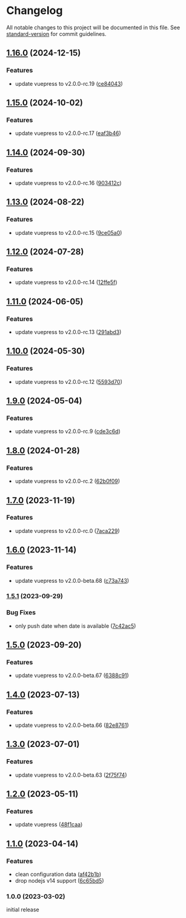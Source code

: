 # Changelog

All notable changes to this project will be documented in this file. See [standard-version](https://github.com/conventional-changelog/standard-version) for commit guidelines.

## [1.16.0](https://github.com/azat-io/vuepress-plugin-open-graph/compare/v1.15.0...v1.16.0) (2024-12-15)


### Features

* update vuepress to v2.0.0-rc.19 ([ce84043](https://github.com/azat-io/vuepress-plugin-open-graph/commit/ce840439d8ff4c6ca6ad4df8c0a52894768ea3d9))

## [1.15.0](https://github.com/azat-io/vuepress-plugin-open-graph/compare/v1.14.0...v1.15.0) (2024-10-02)


### Features

* update vuepress to v2.0.0-rc.17 ([eaf3b46](https://github.com/azat-io/vuepress-plugin-open-graph/commit/eaf3b4651930f9ad7ce3518d085bfe04154b63eb))

## [1.14.0](https://github.com/azat-io/vuepress-plugin-open-graph/compare/v1.13.0...v1.14.0) (2024-09-30)


### Features

* update vuepress to v2.0.0-rc.16 ([903412c](https://github.com/azat-io/vuepress-plugin-open-graph/commit/903412c1fd743771dbc33e34c15d4e16020a4e7f))

## [1.13.0](https://github.com/azat-io/vuepress-plugin-open-graph/compare/v1.12.0...v1.13.0) (2024-08-22)


### Features

* update vuepress to v2.0.0-rc.15 ([9ce05a0](https://github.com/azat-io/vuepress-plugin-open-graph/commit/9ce05a052c8c8442b39497cc0e94bade135894c1))

## [1.12.0](https://github.com/azat-io/vuepress-plugin-open-graph/compare/v1.11.0...v1.12.0) (2024-07-28)


### Features

* update vuepress to v2.0.0-rc.14 ([12ffe5f](https://github.com/azat-io/vuepress-plugin-open-graph/commit/12ffe5fea1ee2d9ab3821976ec0be08dbb5eea9b))

## [1.11.0](https://github.com/azat-io/vuepress-plugin-open-graph/compare/v1.10.0...v1.11.0) (2024-06-05)


### Features

* update vuepress to v2.0.0-rc.13 ([291abd3](https://github.com/azat-io/vuepress-plugin-open-graph/commit/291abd3cd26bad438706f20c1a6766eb6e4c0bab))

## [1.10.0](https://github.com/azat-io/vuepress-plugin-open-graph/compare/v1.9.0...v1.10.0) (2024-05-30)


### Features

* update vuepress to v2.0.0-rc.12 ([5593d70](https://github.com/azat-io/vuepress-plugin-open-graph/commit/5593d7035c926b69cb9476ecf6744241dc991249))

## [1.9.0](https://github.com/azat-io/vuepress-plugin-open-graph/compare/v1.8.0...v1.9.0) (2024-05-04)


### Features

* update vuepress to v2.0.0-rc.9 ([cde3c6d](https://github.com/azat-io/vuepress-plugin-open-graph/commit/cde3c6db35605d10f38e211ac1b72e5bb0b45bd6))

## [1.8.0](https://github.com/azat-io/vuepress-plugin-open-graph/compare/v1.7.0...v1.8.0) (2024-01-28)


### Features

* update vuepress to v2.0.0-rc.2 ([62b0f09](https://github.com/azat-io/vuepress-plugin-open-graph/commit/62b0f093e9549569b53038804dcfeb5c74f249c8))

## [1.7.0](https://github.com/azat-io/vuepress-plugin-open-graph/compare/v1.6.0...v1.7.0) (2023-11-19)


### Features

* update vuepress to v2.0.0-rc.0 ([7aca229](https://github.com/azat-io/vuepress-plugin-open-graph/commit/7aca229a4928e12d688c1566629d14cb71c1a84b))

## [1.6.0](https://github.com/azat-io/vuepress-plugin-open-graph/compare/v1.5.1...v1.6.0) (2023-11-14)


### Features

* update vuepress to v2.0.0-beta.68 ([c73a743](https://github.com/azat-io/vuepress-plugin-open-graph/commit/c73a743ffa8a7313639b9ca2359e81e6c85c64bb))

### [1.5.1](https://github.com/azat-io/vuepress-plugin-open-graph/compare/v1.5.0...v1.5.1) (2023-09-29)


### Bug Fixes

* only push date when date is available ([7c42ac5](https://github.com/azat-io/vuepress-plugin-open-graph/commit/7c42ac51b6ea6916399c597302d8e8cca57928ab))

## [1.5.0](https://github.com/azat-io/vuepress-plugin-open-graph/compare/v1.4.0...v1.5.0) (2023-09-20)


### Features

* update vuepress to v2.0.0-beta.67 ([6388c91](https://github.com/azat-io/vuepress-plugin-open-graph/commit/6388c9162b37722fdf4b1dffee87cbc5d4aa2fd0))

## [1.4.0](https://github.com/azat-io/vuepress-plugin-open-graph/compare/v1.3.0...v1.4.0) (2023-07-13)


### Features

* update vuepress to v2.0.0-beta.66 ([82e8761](https://github.com/azat-io/vuepress-plugin-open-graph/commit/82e8761b4305885a07e9f26443876e73ea9b29cb))

## [1.3.0](https://github.com/azat-io/vuepress-plugin-open-graph/compare/v1.2.0...v1.3.0) (2023-07-01)


### Features

* update vuepress to v2.0.0-beta.63 ([2f75f74](https://github.com/azat-io/vuepress-plugin-open-graph/commit/2f75f741055985eda21523d8bcccb14da79a2e8d))

## [1.2.0](https://github.com/azat-io/vuepress-plugin-open-graph/compare/v1.1.0...v1.2.0) (2023-05-11)


### Features

* update vuepress ([48f1caa](https://github.com/azat-io/vuepress-plugin-open-graph/commit/48f1caaaa4ecab8d78043d56b24e06a8486eb72a))

## [1.1.0](https://github.com/azat-io/vuepress-plugin-open-graph/compare/v1.0.0...v1.1.0) (2023-04-14)


### Features

* clean configuration data ([af42b1b](https://github.com/azat-io/vuepress-plugin-open-graph/commit/af42b1b9f337e21c4dc707e873ea5165e34b76e9))
* drop nodejs v14 support ([6c65bd5](https://github.com/azat-io/vuepress-plugin-open-graph/commit/6c65bd5600bef3bf35ee77da8580c9a23c24479a))

### 1.0.0 (2023-03-02)

initial release
